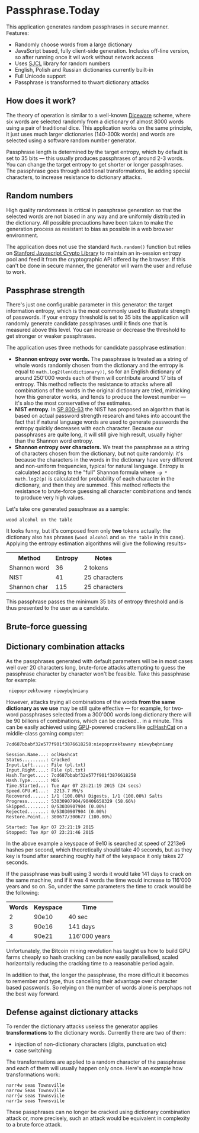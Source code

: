 # Passphrase.Today

This application generates random passphrases in secure manner. Features:

* Randomly choose words from a large dictionary
* JavaScript based, fully client-side generation. Includes off-line version, so after running once it wil work without network access
* Uses [SJCL](https://github.com/bitwiseshiftleft/sjcl) library for random numbers
* English, Polish and Russian dictionaries currently built-in
* Full Unicode support
* Passphrase is transformed to thwart dictionary attacks

## How does it work?

The theory of operation is similar to a well-known [Diceware](https://en.wikipedia.org/wiki/Diceware) scheme, where
six words are selected randomly from a dictionary of almost 8000 words using a pair of traditional dice. This application
works on the same principle, it just uses much larger dictionaries (140-300k words) and words are selected using
a software random number generator.

Passphrase length is determined by the target entropy, which by default is set to 35 bits &mdash; this usually
produces passphrases of around 2-3 words. You can change the target entropy to get shorter or longer passphrases.
The passphrase goes through additional transformations, lie adding special characters, to increase resistance to
dictionary attacks.

## Random numbers

High quality randomness is critical in passphrase generation so that the selected words are not biased in any way and
are uniformly distributed in the dictionary. All possible precautions have been taken to make the generation process
as resistant to bias as possible in a web browser environment.

The application does not use the standard `Math.random()` function but relies on
[Stanford Javascript Crypto Library](https://github.com/bitwiseshiftleft/sjcl) to maintain an in-session entropy pool
and feed it from the cryptographic API offered by the browser. If this can't be done in secure manner, the generator
will warn the user and refuse to work.

## Passphrase strength

There's just one configurable parameter in this generator: the target information entropy, which is the most
commonly used to illustrate strength of passwords. If your entropy threshold is set to 35 bits the application
will randomly generate candidate passphrases until it finds one that is measured above this level. You can increase
or decrease the threshold to get stronger or weaker passphrases.

The application uses three methods for candidate passphrase estimation:

* **Shannon entropy over words.** The passphrase is treated as a string of whole words randomly chosen from the dictionary
and the entropy is equal to `math.log2(len(dictionary))`, so for an English dictionary of around 250'000 words each of them
will contribute around 17 bits of entropy. This method reflects the resistance to attacks where all combinations of the
words in the original dictionary are tried, mimicking how this generator works, and tends to produce the lowest number &mdash;
it's also the most conservative of the estimates.
* **NIST entropy.** In [SP 800-63](http://nvlpubs.nist.gov/nistpubs/SpecialPublications/NIST.SP.800-63-2.pdf) the NIST
has proposed an algorithm that is based on actual password strength research and takes into account the fact that
if natural language words are used to generate passwords the entropy quickly decreases with each  character. Because
our passphrases are quite long, it will still give high result, usually higher than the Shannon word entropy.
* **Shannon entropy over characters.** We treat the passphrase as a string of characters chosen from the dictionary, but not
quite randomly: it's because the characters in the words in the dictionary have very different and non-uniform frequencies,
typical for natural language. Entropy is calculated according to the "full" Shannon formula where `-p * math.log2(p)` is 
calculated for probability of each character in the dictionary, and then they are summed. This method reflects
the resistance to  brute-force guessing all character combinations and tends to produce very high values.

Let's take one generated passphrase as a sample:

    wood alcohol on the table
    
It looks funny, but it's composed from only **two** tokens actually: the dictionary also has
phrases (`wood alcohol` and `on the table` in this case). Applying the entropy
estimation algorithms will give the following results>

<table>
<tr><th>Method <th>Entropy <th>Notes
<tr><td>Shannon word <td>36 <td>2 tokens
<tr><td>NIST <td>41 <td>25 characters
<tr><td>Shannon char <td>115 <td>25 characters
</table>

This passphrase passes the minimum 35 bits of entropy threshold and is thus presented to the user as a candidate.

## Brute-force guessing



## Dictionary combination attacks

As the passphrases generated with default parameters will be in most cases well over 20 characters long, brute-force attacks
attempting to guess the passphrase character by character won't be feasible. Take this passphrase for example:

     niepoprzekłuwany niewybębniany

However, attacks trying all combinations of the words **from the same dictionary as we use** may be still quite effective
&mdash; for example, for two-word passphrases selected from a 300'000 words long dictionary there will be 90 billions
of combinations, which can be cracked... in a minute. This can be easily achieved 
using [GPU](https://en.wikipedia.org/wiki/Graphics_processing_unit)-powered
crackers like [oclHashCat](http://hashcat.net/oclhashcat/) on a middle-class gaming computer:

```
7cd687bbabf32e577f901f3876618258:niepoprzekłuwany niewybębniany

Session.Name...: oclHashcat
Status.........: Cracked
Input.Left.....: File (pl.txt)
Input.Right....: File (pl.txt)
Hash.Target....: 7cd687bbabf32e577f901f3876618258
Hash.Type......: MD5
Time.Started...: Tue Apr 07 23:21:19 2015 (24 secs)
Speed.GPU.#1...:  2213.7 MH/s
Recovered......: 1/1 (100.00%) Digests, 1/1 (100.00%) Salts
Progress.......: 53030907904/90406658329 (58.66%)
Skipped........: 0/53030907904 (0.00%)
Rejected.......: 0/53030907904 (0.00%)
Restore.Point..: 300677/300677 (100.00%)

Started: Tue Apr 07 23:21:19 2015
Stopped: Tue Apr 07 23:21:46 2015
```
In the above example a keyspace of 9e10 is searched at speed of 2213e6 hashes per second, which theoretically should
take 40 seconds, but as they key is found after searching roughly half of the keyspace it only takes 27 seconds.

If the passphrase was built using 3 words it would take 141 days to crack on the same machine, and if it was 4 words
the time would increase to 116'000 years and so on. So, under the same parameters the time to crack would be the following:

<table>
<tr><th>Words <th>Keyspace <th>Time
<tr><td>2 <td>90e10 <td>40 sec
<tr><td>3 <td>90e16 <td>141 days
<tr><td>4 <td>90e21 <td>116'000 years
</table>

Unfortunately, the Bitcoin mining revolution has taught us
how to build  GPU farms cheaply so hash cracking can be now easily parallelised, scaled horizontally
reducing the cracking time to a reasonable period again. 

In addition to that, the longer the passphrase, the more difficult it becomes to remember and type, thus
cancelling their advantage over character based passwords. So relying on the number of words alone is perphaps not the
best way forward.

## Defense against dictionary attacks

To render the dictionary attacks useless the generator applies **transformations** to the dictionary words.
Currently there are two of them:

* injection of non-dictionary characters (digits, punctuation etc)
* case switching

The transformations are applied to a random character of the passphrase and each of them will usually happen
only once. Here's an example how transformations work:

```
narr4w seas Townsville
narrow Seas Townsv)lle
narr{w seas TownsviLle
narr1w seas TownsviLle
```

These passphrases can no longer be cracked using dictionary combination attack or, more precisely, such an attack
would be equivalent in complexity to a brute force attack.